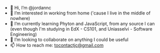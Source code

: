 - 👋 Hi, I’m @jordannc
- 👀 I’m interested in working from home ('cause I
live in the middle of nowhere)
- 🌱 I’m currently learning Phyton and JavaScript, from any source I can (even though I'm studying in
EdX - CS101, and Uniasselvi - Software Engineering)
- 💞️ I’m looking to collaborate on anything I could be useful
- 📫 How to reach me: tocontactjc@gmail.com

<!---
jordannc/jordannc is a ✨ special ✨ repository because its `README.md` (this file) appears on your GitHub profile.
You can click the Preview link to take a look at your changes.
--->
